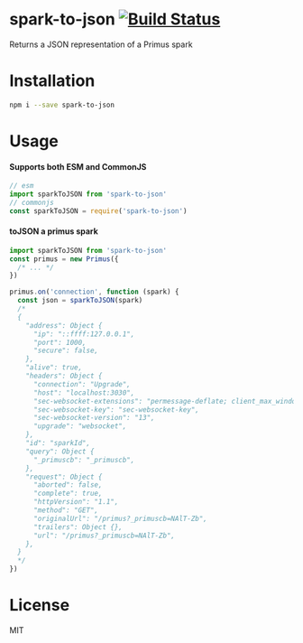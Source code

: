 # spark-to-json [![Build Status](https://travis-ci.org/tjmehta/spark-to-json.svg?branch=master)](https://travis-ci.org/tjmehta/spark-to-json)

Returns a JSON representation of a Primus spark

# Installation

```bash
npm i --save spark-to-json
```

# Usage

#### Supports both ESM and CommonJS

```js
// esm
import sparkToJSON from 'spark-to-json'
// commonjs
const sparkToJSON = require('spark-to-json')
```

#### toJSON a primus spark

```js
import sparkToJSON from 'spark-to-json'
const primus = new Primus({
  /* ... */
})

primus.on('connection', function (spark) {
  const json = sparkToJSON(spark)
  /*
  {
    "address": Object {
      "ip": "::ffff:127.0.0.1",
      "port": 1000,
      "secure": false,
    },
    "alive": true,
    "headers": Object {
      "connection": "Upgrade",
      "host": "localhost:3030",
      "sec-websocket-extensions": "permessage-deflate; client_max_window_bits",
      "sec-websocket-key": "sec-websocket-key",
      "sec-websocket-version": "13",
      "upgrade": "websocket",
    },
    "id": "sparkId",
    "query": Object {
      "_primuscb": "_primuscb",
    },
    "request": Object {
      "aborted": false,
      "complete": true,
      "httpVersion": "1.1",
      "method": "GET",
      "originalUrl": "/primus?_primuscb=NAlT-Zb",
      "trailers": Object {},
      "url": "/primus?_primuscb=NAlT-Zb",
    },
  }
  */
})
```

# License

MIT
